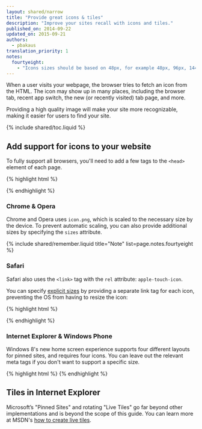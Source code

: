 ```yaml
---
layout: shared/narrow
title: "Provide great icons & tiles"
description: "Improve your sites recall with icons and tiles."
published_on: 2014-09-22
updated_on: 2015-09-21
authors:
  - pbakaus
translation_priority: 1
notes:
  fourtyeight:
    - "Icons sizes should be based on 48px, for example 48px, 96px, 144px and 192px"
---
```


<p class="intro">
When a user visits your webpage, the browser tries to fetch an icon from the HTML. The icon may show up in many places, including the browser tab, recent app switch, the new (or recently visited) tab page, and more.</p>

Providing a high quality image will make your site more recognizable, making it
easier for users to find your site. 

{% include shared/toc.liquid %}

## Add support for icons to your website
To fully support all browsers, you'll need to add a few tags to the `<head>`
element of each page.

{% highlight html %}
<!-- icon in the highest resolution we need it for -->
<link rel="icon" sizes="192x192" href="icon.png">

<!-- reuse same icon for Safari -->
<link rel="apple-touch-icon" href="ios-icon.png">

<!-- multiple icons for IE -->
<meta name="msapplication-square310x310logo" content="icon_largetile.png">
{% endhighlight %}

### Chrome & Opera

Chrome and Opera uses `icon.png`, which is scaled to the necessary size by 
the device. To prevent automatic scaling, you can also provide additional 
sizes by specifying the `sizes` attribute.

{% include shared/remember.liquid title="Note" list=page.notes.fourtyeight %}

### Safari

Safari also uses the `<link>` tag with the `rel` attribute: `apple-touch-icon`.

You can specify [explicit sizes](https://developer.apple.com/library/ios/documentation/UserExperience/Conceptual/MobileHIG/IconMatrix.html#//apple_ref/doc/uid/TP40006556-CH27) 
by providing a separate link tag for each icon, preventing the OS from 
having to resize the icon:

{% highlight html %}
<link rel="apple-touch-icon" href="touch-icon-iphone.png">
<link rel="apple-touch-icon" sizes="76x76" href="touch-icon-ipad.png">
<link rel="apple-touch-icon" sizes="120x120" href="touch-icon-iphone-retina.png">
<link rel="apple-touch-icon" sizes="152x152" href="touch-icon-ipad-retina.png">
{% endhighlight %}

### Internet Explorer & Windows Phone

Windows 8's new home screen experience supports four different layouts for 
pinned sites, and requires four icons. You can leave out the relevant meta 
tags if you don't want to support a specific size.

{% highlight html %}
<meta name="msapplication-square70x70logo" content="icon_smalltile.png">
<meta name="msapplication-square150x150logo" content="icon_mediumtile.png">
<meta name="msapplication-wide310x150logo" content="icon_widetile.png">
{% endhighlight %}

## Tiles in Internet Explorer

Microsoft’s "Pinned Sites" and rotating "Live Tiles" go far beyond other
implementations and is beyond the scope of this guide. You can learn more
at MSDN's
[how to create live tiles](//msdn.microsoft.com/en-us/library/ie/dn455115(v=vs.85).aspx).
